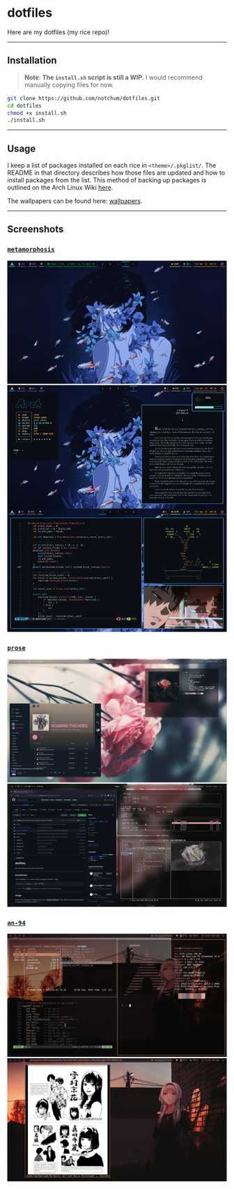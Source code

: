 # dotfiles

Here are my dotfiles (my rice repo)!

---

## Installation
> **Note**: **The `install.sh` script is still a WIP.** I would recommend manually copying files for now.

```sh
git clone https://github.com/notchum/dotfiles.git
cd dotfiles
chmod +x install.sh
./install.sh
```
---

## Usage

I keep a list of packages installed on each rice in `<theme>/.pkglist/`. The README in that directory describes how those files are updated and how to install packages from the list. This method of backing up packages is outlined on the Arch Linux Wiki [here](https://wiki.archlinux.org/title/Pacman/Tips_and_tricks#List_of_installed_packages).

The wallpapers can be found here: [wallpapers](https://github.com/notchum/wallpapers).

---

##  Screenshots

### [`metamorphosis`](metamorphosis/)

![screenshot1](metamorphosis/screenshot1.png)
![screenshot2](metamorphosis/screenshot2.png)

### [`prose`](prose/)

![screenshot1](prose/screenshot1.png)
![screenshot2](prose/screenshot2.png)

### [`an-94`](an-94/)

![screenshot1](an-94/screenshot1.png)
![screenshot2](an-94/screenshot2.png)
